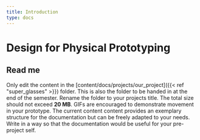 ```yaml
---
title: Introduction
type: docs
---
```


# Design for Physical Prototyping


## Read me
Only edit the content in the [content/docs/projects/our_project]({{< ref "super_glasses" >}}) folder. This is also the folder to be handed in at the end of the semester. Rename the folder to your projects title. The total size should not exceed **20 MB**. GIFs are encouraged to demonstrate movement in your prototype. 
The current content content provides an exemplary structure for the documentation but can be freely adapted to your needs. Write in a way so that the documentation would be useful for your pre-project self.


